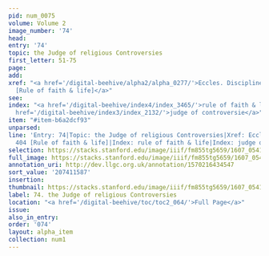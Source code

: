 ```yaml
---
pid: num_0075
volume: Volume 2
image_number: '74'
head:
entry: '74'
topic: the Judge of religious Controversies
first_letter: 51-75
page:
add:
xref: "<a href='/digital-beehive/alpha2/alpha_0277/'>Eccles. Discipline</a>|<a href='/digital-beehive/num2/num_0495/'>404
  [Rule of faith & life]</a>"
see:
index: "<a href='/digital-beehive/index4/index_3465/'>rule of faith & life</a>|<a
  href='/digital-beehive/index3/index_2132/'>judge of controversie</a>"
item: "#item-b6a2dcf93"
unparsed:
line: 'Entry: 74|Topic: the Judge of religious Controversies|Xref: Eccles. Discipline|Xref:
  404 [Rule of faith & life]|Index: rule of faith & life|Index: judge of controversie|#item-b6a2dcf93'
selection: https://stacks.stanford.edu/image/iiif/fm855tg5659/1607_0541/744,1587,3042,596/full/0/default.jpg
full_image: https://stacks.stanford.edu/image/iiif/fm855tg5659/1607_0541/full/full/0/default.jpg
annotation_uri: http://dev.llgc.org.uk/annotation/1570216434547
sort_value: '207411587'
insertion:
thumbnail: https://stacks.stanford.edu/image/iiif/fm855tg5659/1607_0541/744,1587,600,180/250,/0/default.jpg
label: 74. the Judge of religious Controversies
location: "<a href='/digital-beehive/toc/toc2_064/'>Full Page</a>"
issue:
also_in_entry:
order: '074'
layout: alpha_item
collection: num1
---
```

